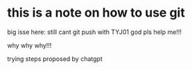 # this is a note on how to use git

big isse here: still cant git push with TYJ01
god pls help me!!!

why why why!!!

trying steps proposed by chatgpt

